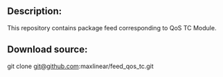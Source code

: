## Description:

This repository contains package feed corresponding to QoS TC Module.

## Download source:

git clone git@github.com:maxlinear/feed_qos_tc.git
